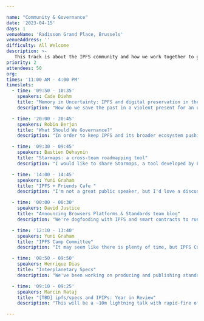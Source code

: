 ```yaml
---

name: "Community & Governance"
date: '2023-04-15'
days: 1
venueName: 'Radisson Grand Place, Brussels'
venueAddress: ''
difficulty: All Welcome
description: >-
   This track is about the IPFS community and how we work together to govern IPFS standards and our broader ecosystem: specifications, community organizing, and dweb policy & regulation. What's the latest on the IPFS protocol and governance? What specific problems do we face regarding existing regulation? How can we have better local communities? How do we make the dweb a robust, sustainable commons?
priority: 2
attendees: 50
org: 
times: '11:00 AM - 4:00 PM'
timeslots:
  - time: '09:50 - 10:35'
    speakers: Cade Diehm
    title: "Memory in Uncertainty: IPFS and digital preservation in the multi-crisis present"
    description: "How do we save the past in a violent present for an uncertain future? How does IPFS challenge, strengthen or endanger digital archival efforts? How is IPFS vulnerable to weaponised design?   This talk presents the findings of the 2022 Filecoin-supported collaboration between New Design Congress and Webrecorder, highlighting how the DWeb landscape, its technologies and institutions are out of step with the realities of rising instability and complexity of the 21st century -- and what we can do today to begin to address these problems. "

  - time: '20:00 - 20:45'
    speakers: Robin Berjon
    title: "What Should We Governance?"
    description: "In order to keep IPFS and its broader ecosystem pushing in a direction that benefits all people, to support impactful collective action and ownership, and to avoid it being captured by larger players we need to deploy matching governance capabilities. The goal of this workshop is to produce a list of issues and pain points regarding governance of the IPFS ecosystem and to use that as a launching point for work on building robust cooperation."

  - time: '09:30 - 09:45'
    speakers: Bastien Dehaynin
    title: "Starmaps: a cross-team roadmapping tool"
    description: "I would like to share Starmaps, a tool developed by Protocol Labs that is designed for roadmapping based on Github issues.   It is especially good to render cross-teams/projects roadmaps, which is perfect to improve visibility inside the network and communicate dependencies more easily.   We have started using it at Fission, and our goal is to have as many projects as possible from the PLN to be rendered in a single Starmaps in which you could navigate and look at the dependencies between projects.  I think I would need 5-10 minutes (questions aside) to present this."

  - time: '14:00 - 14:45'
    speakers: Yuni Graham
    title: "IPFS + Friends Cafe "
    description: "I'm not a great public speaker, but I'd love a discussion circle or signup of people interested or who can commit to organizing IPFS + Friends Cafe community events in their city.   miwa (PL) can sponsor a coffeeshop / popup, assist with logistical organization and coordinate some speakers from PL.   These folks would have to commit to at least 2x a year perhaps distributed equidistant between IPFS Thing and IPFS Camp to help keep up the momentum in between our two largest IPFS events of the year.   The goal is to grow the community, so ultimately miwa would step away and these can be self run.   ex: EthCC is fast approaching, would love someone local to commit to organizing content for a one day or half day IPFS + Friends event.   At any rate, I'm down to help Boris with what he needs for the Community track. "

  - time: '00:00 - 00:30'
    speakers: David Justice
    title: "Announcing Browsers Platforms & Standards team blog"
    description: "We're dogfooding with IPFS and smart contracts to run the blog for Browsers Platforms and Standards team. We've built a new pattern to deploy apps with verified authors and content."

  - time: '12:10 - 13:40'
    speakers: Yuni Graham
    title: "IPFS Camp Committee"
    description: "It may seem like there is plenty of time, but IPFS Camp is scheduled for later this fall and a large event such as IPFS Camp, needs quite a bit of planning runway. We need volunteers to be a part of the (content) planning committee. This would require significant investment in terms of time and energy, but you will be rewarding the IPFS Community with a spectacular, well planned event and set us up for future IPFS Camp successes.   Additionally, let's think ahead on what content we know we'd like to see, new ares of discussion we think could bridge over to bring in new faces, and companies we'd like to see there who may not have joined in the past. Is there something from last year you'd like to see expanded upon? Let's talk. "

  - time: '08:50 - 09:50'
    speakers: Henrique Dias
    title: "Interplanetary Specs"
    description: "We've been working on producing and publishing standards for the stack. This is a quick overview of what we have and where we're at. What else should we be doing in this space?"

  - time: '09:10 - 09:25'
    speakers: Marcin Rataj
    title: "[TBD] ipfs/specs and IPIPs: Year in Review"
    description: "This will be a ~10m lightning talk with rapid-fire of IPIPs and specs work that happened since we announced IPIP process year ago in Iceland."

---
```

